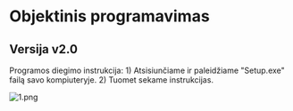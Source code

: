 # Objektinis programavimas

## Versija v2.0
Programos diegimo instrukcija:
    1) Atsisiunčiame ir paleidžiame "Setup.exe" failą savo kompiuteryje.
    2) Tuomet sekame instrukcijas.
  
  ![1.png]()